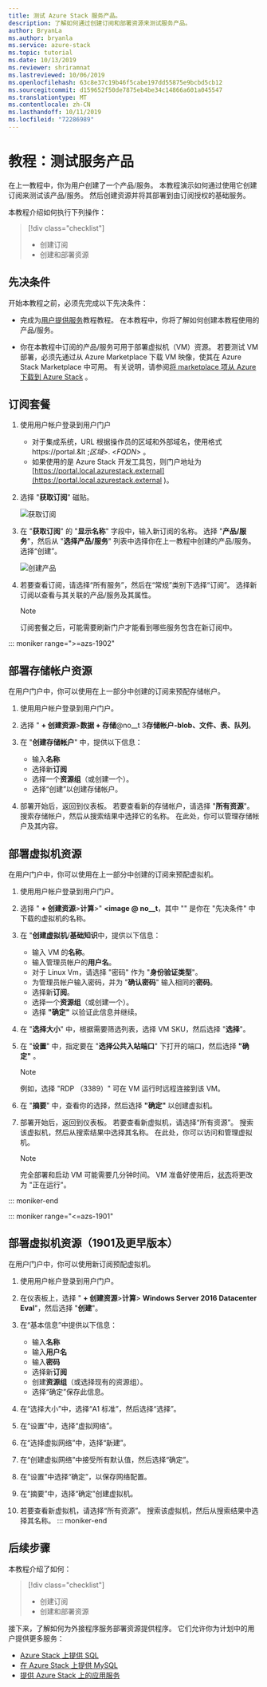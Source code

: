 ```yaml
---
title: 测试 Azure Stack 服务产品。
description: 了解如何通过创建订阅和部署资源来测试服务产品。
author: BryanLa
ms.author: bryanla
ms.service: azure-stack
ms.topic: tutorial
ms.date: 10/13/2019
ms.reviewer: shriramnat
ms.lastreviewed: 10/06/2019
ms.openlocfilehash: 63c8e37c19b46f5cabe197dd55875e9bcbd5cb12
ms.sourcegitcommit: d159652f50de7875eb4be34c14866a601a045547
ms.translationtype: MT
ms.contentlocale: zh-CN
ms.lasthandoff: 10/11/2019
ms.locfileid: "72286989"
---
```

# <a name="tutorial-test-a-service-offering"></a>教程：测试服务产品

在上一教程中，你为用户创建了一个产品/服务。 本教程演示如何通过使用它创建订阅来测试该产品/服务。 然后创建资源并将其部署到由订阅授权的基础服务。

本教程介绍如何执行下列操作：

> [!div class="checklist"]
> * 创建订阅
> * 创建和部署资源

## <a name="prerequisites"></a>先决条件

开始本教程之前，必须先完成以下先决条件：

- 完成为[用户提供服务](tutorial-offer-services.md)教程教程。 在本教程中，你将了解如何创建本教程使用的产品/服务。

- 你在本教程中订阅的产品/服务可用于部署虚拟机（VM）资源。 若要测试 VM 部署，必须先通过从 Azure Marketplace 下载 VM 映像，使其在 Azure Stack Marketplace 中可用。 有关说明，请参阅[将 marketplace 项从 Azure 下载到 Azure Stack](azure-stack-download-azure-marketplace-item.md) 。 

## <a name="subscribe-to-the-offer"></a>订阅套餐

1. 使用用户帐户登录到用户门户 

   - 对于集成系统，URL 根据操作员的区域和外部域名，使用格式 https://portal.&lt ;*区域*&gt;. &lt;*FQDN*&gt; 。
   - 如果使用的是 Azure Stack 开发工具包，则门户地址为 [https://portal.local.azurestack.external](https://portal.local.azurestack.external )。

1. 选择 "**获取订阅**" 磁贴。

   ![获取订阅](media/tutorial-test-offer/1-get-subscription.png)

1. 在 "**获取订阅**" 的 "**显示名称**" 字段中，输入新订阅的名称。 选择 "**产品/服务**"，然后从 "**选择产品/服务**" 列表中选择你在上一教程中创建的产品/服务。 选择“创建”。

   ![创建产品](media/tutorial-test-offer/2-create-subscription.png)

1. 若要查看订阅，请选择“所有服务”，然后在“常规”类别下选择“订阅”。 选择新订阅以查看与其关联的产品/服务及其属性。

   >[!NOTE]
   >订阅套餐之后，可能需要刷新门户才能看到哪些服务包含在新订阅中。

::: moniker range=">=azs-1902"
## <a name="deploy-a-storage-account-resource"></a>部署存储帐户资源

在用户门户中，你可以使用在上一部分中创建的订阅来预配存储帐户。

1. 使用用户帐户登录到用户门户。

1. 选择 " **+ 创建资源**>**数据 + 存储**@no__t 3**存储帐户-blob、文件、表、队列**。

1. 在 "**创建存储帐户**" 中，提供以下信息：
  
   - 输入**名称**
   - 选择新**订阅**
   - 选择一个**资源组**（或创建一个）。 
   - 选择“创建”以创建存储帐户。

1. 部署开始后，返回到仪表板。 若要查看新的存储帐户，请选择 "**所有资源**"。 搜索存储帐户，然后从搜索结果中选择它的名称。 在此处，你可以管理存储帐户及其内容。

## <a name="deploy-a-virtual-machine-resource"></a>部署虚拟机资源

在用户门户中，你可以使用在上一部分中创建的订阅来预配虚拟机。

1. 使用用户帐户登录到用户门户。

1. 选择 " **+ 创建资源**>**计算**>" **\<image @ no__t**，其中 "" 是你在 "先决条件" 中下载的虚拟机的名称。
1. 在 "**创建虚拟机**/**基础知识**中，提供以下信息：
  
   - 输入 VM 的**名称**。
   - 输入管理员帐户的**用户名**。
   - 对于 Linux Vm，请选择 "密码" 作为 "**身份验证类型**"。
   - 为管理员帐户输入密码，并为 "**确认密码**" 输入相同的**密码**。
   - 选择新**订阅**。
   - 选择一个**资源组**（或创建一个）。 
   - 选择 **"确定"** 以验证此信息并继续。

1. 在 "**选择大小**" 中，根据需要筛选列表，选择 VM SKU，然后选择 "**选择**"。  
1. 在 "**设置**" 中，指定要在 "**选择公共入站端口**" 下打开的端口，然后选择 **"确定"** 。
   > [!NOTE]
   > 例如，选择 "RDP （3389）" 可在 VM 运行时远程连接到该 VM。
1. 在 "**摘要**" 中，查看你的选择，然后选择 **"确定"** 以创建虚拟机。  
1. 部署开始后，返回到仪表板。 若要查看新虚拟机，请选择“所有资源”。 搜索该虚拟机，然后从搜索结果中选择其名称。 在此处，你可以访问和管理虚拟机。
   > [!NOTE]
   > 完全部署和启动 VM 可能需要几分钟时间。 VM 准备好使用后，[状态](/azure/virtual-machines/windows/states-lifecycle)将更改为 "正在运行"。

::: moniker-end

::: moniker range="<=azs-1901"
## <a name="deploy-a-virtual-machine-resource-1901-and-earlier"></a>部署虚拟机资源（1901及更早版本）

在用户门户中，你可以使用新订阅预配虚拟机。

1. 使用用户帐户登录到用户门户。

1. 在仪表板上，选择 " **+ 创建资源**>**计算**> **Windows Server 2016 Datacenter Eval**"，然后选择 "**创建**"。

1. 在“基本信息”中提供以下信息：
  
   - 输入**名称**
   - 输入**用户名**
   - 输入**密码**
   - 选择新**订阅**
   - 创建**资源组**（或选择现有的资源组）。 
   - 选择“确定”保存此信息。

1. 在“选择大小”中，选择“A1 标准”，然后选择“选择”。  
1. 在“设置”中，选择“虚拟网络”。

1. 在“选择虚拟网络”中，选择“新建”。

1. 在“创建虚拟网络”中接受所有默认值，然后选择“确定”。

1. 在“设置”中选择“确定”，以保存网络配置。

1. 在“摘要”中，选择“确定”创建虚拟机。  

1. 若要查看新虚拟机，请选择“所有资源”。 搜索该虚拟机，然后从搜索结果中选择其名称。
::: moniker-end

## <a name="next-steps"></a>后续步骤

本教程介绍了如何：

> [!div class="checklist"]
> * 创建订阅
> * 创建和部署资源 

接下来，了解如何为外接程序服务部署资源提供程序。 它们允许你为计划中的用户提供更多服务：

- [Azure Stack 上提供 SQL](azure-stack-sql-resource-provider.md)
- [在 Azure Stack 上提供 MySQL](azure-stack-mysql-resource-provider.md)
- [提供 Azure Stack 上的应用服务](azure-stack-app-service-overview.md)
